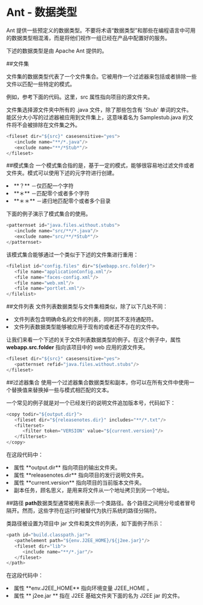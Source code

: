# Ant - 数据类型


Ant 提供一些预定义的数据类型。不要将术语“数据类型”和那些在编程语言中可用的数据类型相混淆，而是将他们视作一组已经在产品中配置好的服务。

下述的数据类型是由 Apache Ant 提供的。

##文件集

文件集的数据类型代表了一个文件集合。它被用作一个过滤器来包括或者排除一些文件以匹配一些特定的模式。

例如，参考下面的代码。这里，src 属性指向项目的源文件夹。

文件集选择源文件夹中所有的 .java 文件，除了那些包含有 'Stub' 单词的文件。能区分大小写的过滤器被应用到文件集上，这意味着名为 Samplestub.java 的文件将不会被排除在文件集之外。

``` java
<fileset dir="${src}" casesensitive="yes">
   <include name="**/*.java"/>
   <exclude name="**/*Stub*"/>
</fileset>
```

##模式集合
一个模式集合指的是，基于一定的模式，能够很容易地过滤文件或者文件夹。模式可以使用下述的元字符进行创建。

<li>**？** －仅匹配一个字符</li>
<li>**＊** －匹配零个或者多个字符</li>
<li>**＊＊** －递归地匹配零个或者多个目录</li>

下面的例子演示了模式集合的使用。

``` java
<patternset id="java.files.without.stubs">
   <include name="src/**/*.java"/>
   <exclude name="src/**/*Stub*"/>
</patternset>
```

该模式集合能够通过一个类似于下述的文件集进行重用：

``` java
<filelist id="config.files" dir="${webapp.src.folder}">
   <file name="applicationConfig.xml"/>
   <file name="faces-config.xml"/>
   <file name="web.xml"/>
   <file name="portlet.xml"/>
</filelist>
```

##文件列表
文件列表数据类型与文件集相类似，除了以下几处不同：
<li>文件列表包含明确命名的文件的列表，同时其不支持通配符。</li>
<li>文件列表数据类型能够被应用于现有的或者还不存在的文件中。</li>

让我们来看一个下述的关于文件列表数据类型的例子。在这个例子中，属性 **webapp.src.folder** 指向该项目中的 web 应用的源文件夹。

``` java
<fileset dir="${src}" casesensitive="yes">
   <patternset refid="java.files.without.stubs"/>
</fileset>
```

##过滤器集合
使用一个过滤器集合数据类型和副本，你可以在所有文件中使用一个替换值来替换掉一些与模式相匹配的文本。

一个常见的例子就是对一个已经发行的说明文件追加版本号，代码如下：

``` java
<copy todir="${output.dir}">
   <fileset dir="${releasenotes.dir}" includes="**/*.txt"/>
   <filterset>
      <filter token="VERSION" value="${current.version}"/>
   </filterset>
</copy>
```

在这段代码中：
<li> 属性 **output.dir** 指向项目的输出文件夹。</li>
<li>属性 **releasenotes.dir** 指向项目的发行说明文件夹。</li>
<li>属性 **current.version** 指向项目的当前版本文件夹。</li>
<li> 副本任务，顾名思义，是用来将文件从一个地址拷贝到另一个地址。</li>

##路径
**path**数据类型通常被用来表示一个类路径。各个路径之间用分号或者冒号隔开。然而，这些字符在运行时被替代为执行系统的路径分隔符。

类路径被设置为项目中 jar 文件和类文件的列表，如下面例子所示：

``` java
<path id="build.classpath.jar">
   <pathelement path="${env.J2EE_HOME}/${j2ee.jar}"/>
   <fileset dir="lib">
      <include name="**/*.jar"/>
   </fileset>
</path>
```

在这段代码中：
<li> 属性 **env.J2EE_HOME** 指向环境变量 J2EE_HOME 。</li>
<li> 属性 ** j2ee.jar ** 指在 J2EE 基础文件夹下面的名为 J2EE jar 的文件。</li>